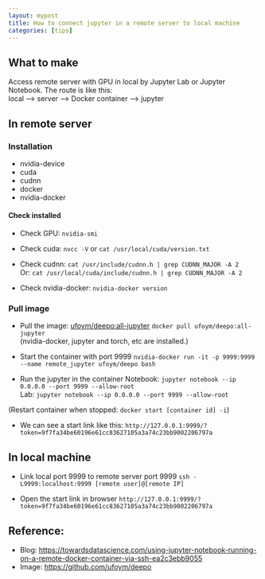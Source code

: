 ```yaml
---
layout: mypost
title: How to connect jupyter in a remote server to local machine
categories: [tips]
---
```



## What to make
Access remote server with GPU in local by Jupyter Lab or Jupyter Notebook. The route is like this:  
local --> server --> Docker container --> jupyter  


## In remote server


### Installation
- nvidia-device
- cuda
- cudnn
- docker
- nvidia-docker


#### Check installed

- Check GPU: 
`nvidia-smi`

- Check cuda: 
`nvcc -V` or `cat /usr/local/cuda/version.txt`

- Check cudnn: 
`cat /usr/include/cudnn.h | grep CUDNN_MAJOR -A 2`  
Or: `cat /usr/local/cuda/include/cudnn.h | grep CUDNN_MAJOR -A 2`

- Check nvidia-docker: 
`nvidia-docker version`


### Pull image
- Pull the image: [ufoym/deepo:all-jupyter](https://hub.docker.com/r/ufoym/deepo/tags?page=1&name=jupyter)
`docker pull ufoym/deepo:all-jupyter`  
(nvidia-docker, jupyter and torch, etc are installed.)

- Start the container with port 9999
`nvidia-docker run -it -p 9999:9999 --name remote_jupyter ufoym/deepo bash`

- Run the jupyter in the container
Notebook: `jupyter notebook --ip 0.0.0.0 --port 9999 --allow-root`  
Lab: `jupyter notebook --ip 0.0.0.0 --port 9999 --allow-root`

(Restart container when stopped: `docker start [container id] -i`)

- We can see a start link like this: 
`http://127.0.0.1:9999/?token=9f7fa34be60196e61cc83627105a3a74c23bb9002206797a`


## In local machine
- Link local port 9999 to remote server port 9999
`ssh -L9999:localhost:9999 [remote user]@[remote IP]`

- Open the start link in browser
`http://127.0.0.1:9999/?token=9f7fa34be60196e61cc83627105a3a74c23bb9002206797a`


## Reference:
- Blog: https://towardsdatascience.com/using-jupyter-notebook-running-on-a-remote-docker-container-via-ssh-ea2c3ebb9055
- Image: https://github.com/ufoym/deepo